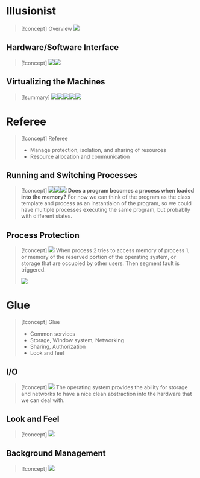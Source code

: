 
# Illusionist
> [!concept] Overview
> ![](Operating%20System%20Introduction.assets/image-20231206220518188.png)


## Hardware/Software Interface
> [!concept]
> ![](Operating%20System%20Introduction.assets/image-20231205184720114.png)![](Operating%20System%20Introduction.assets/image-20231205184821817.png)


## Virtualizing the Machines
> [!summary]
> ![](Operating%20System%20Introduction.assets/image-20231205184841608.png)![](Operating%20System%20Introduction.assets/image-20231206215915436.png)![](Operating%20System%20Introduction.assets/image-20231206215927663.png)![](Operating%20System%20Introduction.assets/image-20231206220415546.png)![](Operating%20System%20Introduction.assets/image-20231206220420418.png)


# Referee
> [!concept]
> Referee
> - Manage protection, isolation, and sharing of resources
> - Resource allocation and communication


## Running and Switching Processes
> [!concept]
> ![](Operating%20System%20Introduction.assets/image-20231206220704704.png)![](Operating%20System%20Introduction.assets/image-20231206221019243.png)![](Operating%20System%20Introduction.assets/image-20231206221034296.png)
> **Does a program becomes a process when loaded into the memory?**
> For now we can think of the program as the class template and process as an instantiaion of the program, so we could have multiple processes executing the same program, but probablly with different states.


## Process Protection
> [!concept]
> ![](Operating%20System%20Introduction.assets/image-20231206221553850.png)
> When process 2 tries to access memory of process 1, or memory of the reserved portion of the operating system, or storage that are occupied by other users. Then segment fault is triggered.
> 
> ![](Operating%20System%20Introduction.assets/image-20231206221826669.png)


# Glue
> [!concept]
> Glue 
> - Common services 
> - Storage, Window system, Networking 
> - Sharing, Authorization 
> - Look and feel


## I/O
> [!concept]
> ![](Operating%20System%20Introduction.assets/image-20231206221930165.png)
> The operating system provides the ability for storage and networks to have a nice clean abstraction into the hardware that we can deal with.


## Look and Feel
> [!concept]
> ![](Operating%20System%20Introduction.assets/image-20231206221955212.png)


## Background Management
> [!concept]
> ![](Operating%20System%20Introduction.assets/image-20231206222015074.png)


> 


